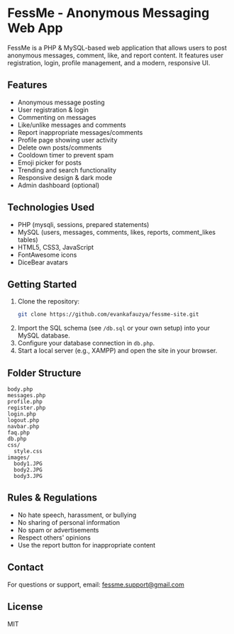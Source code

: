 # FessMe - Anonymous Messaging Web App

FessMe is a PHP & MySQL-based web application that allows users to post anonymous messages, comment, like, and report content. It features user registration, login, profile management, and a modern, responsive UI.

## Features
- Anonymous message posting
- User registration & login
- Commenting on messages
- Like/unlike messages and comments
- Report inappropriate messages/comments
- Profile page showing user activity
- Delete own posts/comments
- Cooldown timer to prevent spam
- Emoji picker for posts
- Trending and search functionality
- Responsive design & dark mode
- Admin dashboard (optional)

## Technologies Used
- PHP (mysqli, sessions, prepared statements)
- MySQL (users, messages, comments, likes, reports, comment_likes tables)
- HTML5, CSS3, JavaScript
- FontAwesome icons
- DiceBear avatars

## Getting Started
1. Clone the repository:
   ```bash
   git clone https://github.com/evankafauzya/fessme-site.git
   ```
2. Import the SQL schema (see `/db.sql` or your own setup) into your MySQL database.
3. Configure your database connection in `db.php`.
4. Start a local server (e.g., XAMPP) and open the site in your browser.

## Folder Structure
```
body.php
messages.php
profile.php
register.php
login.php
logout.php
navbar.php
faq.php
db.php
css/
  style.css
images/
  body1.JPG
  body2.JPG
  body3.JPG
```

## Rules & Regulations
- No hate speech, harassment, or bullying
- No sharing of personal information
- No spam or advertisements
- Respect others' opinions
- Use the report button for inappropriate content

## Contact
For questions or support, email: [fessme.support@gmail.com](mailto:fessme.support@gmail.com)

## License
MIT
